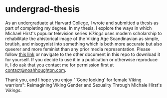 # undergrad-thesis

As an undergraduate at Harvard College, I wrote and submitted a thesis as part of completing my degree. In my thesis, I explore the ways in which Michael Hirst's popular television series *Vikings* uses modern scholarship to rehabilitate the ahistorical image of the Viking Age Scandinavian as simple, brutish, and misogynist into something which is both more accurate but also queerer and more feminist than any prior media representation. Please follow <a href="/NOAH%20HOUGHTON%20THESIS%20FINAL%20DRAFT.pdf">this link</a> or navigate to the other document in this repo to download it for yourself. If you decide to use it in a publication or otherwise reproduce it, I do ask that you contact me for permission first at contact@noahhoughton.com. 

Thank you, and I hope you enjoy "'Gone looking' for female Viking warriors": Reimagining Viking Gender and Sexuality Through Michale Hirst's *Vikings*.
